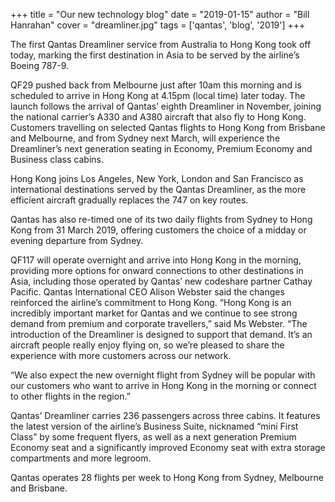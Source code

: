 +++
title = "Our new technology blog"
date = "2019-01-15"
author = "Bill Hanrahan"
cover = "dreamliner.jpg"
tags = ['qantas', 'blog', '2019']
+++

The first Qantas Dreamliner service from Australia to Hong Kong took off today, marking the first destination in Asia to be served by the airline’s Boeing 787-9.

QF29 pushed back from Melbourne just after 10am this morning and is scheduled to arrive in Hong Kong at 4.15pm (local time) later today.
The launch follows the arrival of Qantas’ eighth Dreamliner in November, joining the national carrier’s A330 and A380 aircraft that also fly to Hong Kong.
Customers travelling on selected Qantas flights to Hong Kong from Brisbane and Melbourne, and from Sydney next March, will experience the Dreamliner’s next generation seating in Economy, Premium Economy and Business class cabins.

Hong Kong joins Los Angeles, New York, London and San Francisco as international destinations served by the Qantas Dreamliner, as the more efficient aircraft gradually replaces the 747 on key routes.

Qantas has also re-timed one of its two daily flights from Sydney to Hong Kong from 31 March 2019, offering customers the choice of a midday or evening departure from Sydney.

QF117 will operate overnight and arrive into Hong Kong in the morning, providing more options for onward connections to other destinations in Asia, including those operated by Qantas’ new codeshare partner Cathay Pacific.
Qantas International CEO Alison Webster said the changes reinforced the airline’s commitment to Hong Kong.
“Hong Kong is an incredibly important market for Qantas and we continue to see strong demand from premium and corporate travellers,” said Ms Webster.
“The introduction of the Dreamliner is designed to support that demand. It’s an aircraft people really enjoy flying on, so we’re pleased to share the experience with more customers across our network.

“We also expect the new overnight flight from Sydney will be popular with our customers who want to arrive in Hong Kong in the morning or connect to other flights in the region.”

Qantas’ Dreamliner carries 236 passengers across three cabins. It features the latest version of the airline’s Business Suite, nicknamed “mini First Class” by some frequent flyers, as well as a next generation Premium Economy seat and a significantly improved Economy seat with extra storage compartments and more legroom.

Qantas operates 28 flights per week to Hong Kong from Sydney, Melbourne and Brisbane.



